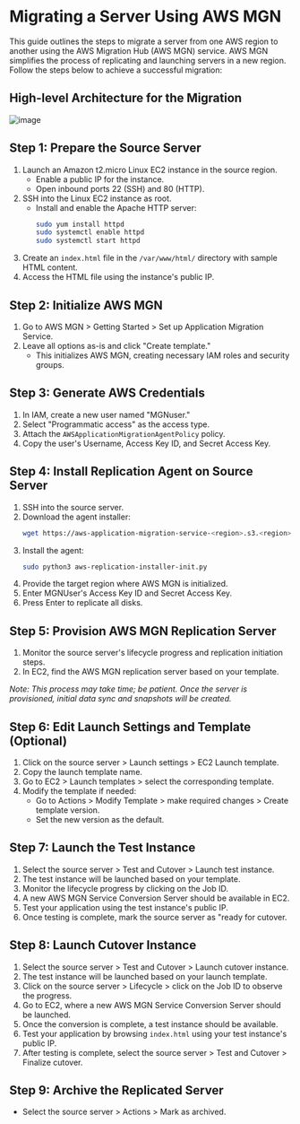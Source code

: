 # Migrating a Server Using AWS MGN

This guide outlines the steps to migrate a server from one AWS region to another using the AWS Migration Hub (AWS MGN) service. AWS MGN simplifies the process of replicating and launching servers in a new region. Follow the steps below to achieve a successful migration:

## High-level Architecture for the Migration
![image](https://github.com/Tech-Nat/aws-cloud-migration/assets/97749491/ac75176b-cc75-4681-b1c5-9e472bfd5ce3)

## Step 1: Prepare the Source Server

1. Launch an Amazon t2.micro Linux EC2 instance in the source region.
   - Enable a public IP for the instance.
   - Open inbound ports 22 (SSH) and 80 (HTTP).
2. SSH into the Linux EC2 instance as root.
   - Install and enable the Apache HTTP server:
     ```bash
     sudo yum install httpd
     sudo systemctl enable httpd
     sudo systemctl start httpd
     ```
3. Create an `index.html` file in the `/var/www/html/` directory with sample HTML content.
4. Access the HTML file using the instance's public IP.

## Step 2: Initialize AWS MGN

1. Go to AWS MGN > Getting Started > Set up Application Migration Service.
2. Leave all options as-is and click "Create template."
   - This initializes AWS MGN, creating necessary IAM roles and security groups.

## Step 3: Generate AWS Credentials

1. In IAM, create a new user named "MGNuser."
2. Select "Programmatic access" as the access type.
3. Attach the `AWSApplicationMigrationAgentPolicy` policy.
4. Copy the user's Username, Access Key ID, and Secret Access Key.

## Step 4: Install Replication Agent on Source Server

1. SSH into the source server.
2. Download the agent installer:
   ```bash
   wget https://aws-application-migration-service-<region>.s3.<region>.amazonaws.com/latest/linux/aws-replication-installer-init
   ```
3. Install the agent:
   ```bash
   sudo python3 aws-replication-installer-init.py
   ```
4. Provide the target region where AWS MGN is initialized.
5. Enter MGNUser's Access Key ID and Secret Access Key.
6. Press Enter to replicate all disks.

## Step 5: Provision AWS MGN Replication Server

1. Monitor the source server's lifecycle progress and replication initiation steps.
2. In EC2, find the AWS MGN replication server based on your template.

_Note: This process may take time; be patient. Once the server is provisioned, initial data sync and snapshots will be created._

## Step 6: Edit Launch Settings and Template (Optional)

1. Click on the source server > Launch settings > EC2 Launch template.
2. Copy the launch template name.
3. Go to EC2 > Launch templates > select the corresponding template.
4. Modify the template if needed:
   - Go to Actions > Modify Template > make required changes > Create template version.
   - Set the new version as the default.

## Step 7: Launch the Test Instance

1. Select the source server > Test and Cutover > Launch test instance.
2. The test instance will be launched based on your template.
3. Monitor the lifecycle progress by clicking on the Job ID.
4. A new AWS MGN Service Conversion Server should be available in EC2.
5. Test your application using the test instance's public IP.
6. Once testing is complete, mark the source server as "ready for cutover.

## Step 8: Launch Cutover Instance

1. Select the source server > Test and Cutover > Launch cutover instance.
2. The test instance will be launched based on your launch template.
3. Click on the source server > Lifecycle > click on the Job ID to observe the progress.
4. Go to EC2, where a new AWS MGN Service Conversion Server should be launched.
5. Once the conversion is complete, a test instance should be available.
6. Test your application by browsing `index.html` using your test instance's public IP.
7. After testing is complete, select the source server > Test and Cutover > Finalize cutover.

## Step 9: Archive the Replicated Server

- Select the source server > Actions > Mark as archived.


